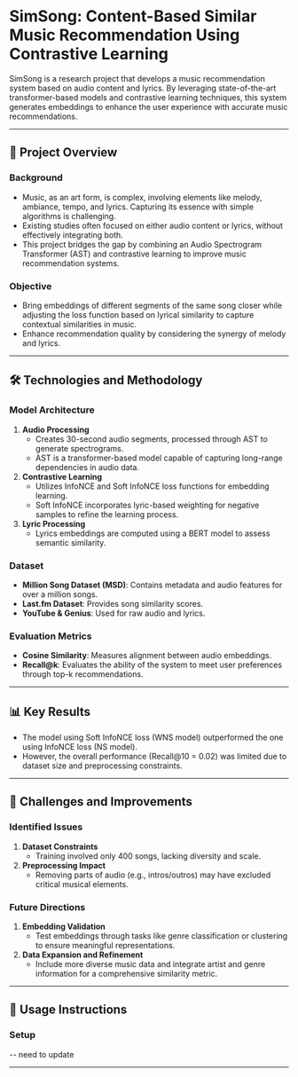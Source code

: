 
# SimSong: Content-Based Similar Music Recommendation Using Contrastive Learning  

SimSong is a research project that develops a music recommendation system based on audio content and lyrics. By leveraging state-of-the-art transformer-based models and contrastive learning techniques, this system generates embeddings to enhance the user experience with accurate music recommendations.  

---

## 📝 **Project Overview**  

### **Background**  
- Music, as an art form, is complex, involving elements like melody, ambiance, tempo, and lyrics. Capturing its essence with simple algorithms is challenging.  
- Existing studies often focused on either audio content or lyrics, without effectively integrating both.  
- This project bridges the gap by combining an Audio Spectrogram Transformer (AST) and contrastive learning to improve music recommendation systems.  

### **Objective**  
- Bring embeddings of different segments of the same song closer while adjusting the loss function based on lyrical similarity to capture contextual similarities in music.  
- Enhance recommendation quality by considering the synergy of melody and lyrics.  

---

## 🛠 **Technologies and Methodology**  

### **Model Architecture**  
1. **Audio Processing**  
   - Creates 30-second audio segments, processed through AST to generate spectrograms.  
   - AST is a transformer-based model capable of capturing long-range dependencies in audio data.  
2. **Contrastive Learning**  
   - Utilizes InfoNCE and Soft InfoNCE loss functions for embedding learning.  
   - Soft InfoNCE incorporates lyric-based weighting for negative samples to refine the learning process.  
3. **Lyric Processing**  
   - Lyrics embeddings are computed using a BERT model to assess semantic similarity.  

### **Dataset**  
- **Million Song Dataset (MSD)**: Contains metadata and audio features for over a million songs.  
- **Last.fm Dataset**: Provides song similarity scores.  
- **YouTube & Genius**: Used for raw audio and lyrics.  

### **Evaluation Metrics**  
- **Cosine Similarity**: Measures alignment between audio embeddings.  
- **Recall@k**: Evaluates the ability of the system to meet user preferences through top-k recommendations.  

---

## 📊 **Key Results**  

- The model using Soft InfoNCE loss (WNS model) outperformed the one using InfoNCE loss (NS model).  
- However, the overall performance (Recall@10 = 0.02) was limited due to dataset size and preprocessing constraints.  

---

## 📌 **Challenges and Improvements**  

### **Identified Issues**  
1. **Dataset Constraints**  
   - Training involved only 400 songs, lacking diversity and scale.  
2. **Preprocessing Impact**  
   - Removing parts of audio (e.g., intros/outros) may have excluded critical musical elements.  

### **Future Directions**  
1. **Embedding Validation**  
   - Test embeddings through tasks like genre classification or clustering to ensure meaningful representations.  
2. **Data Expansion and Refinement**  
   - Include more diverse music data and integrate artist and genre information for a comprehensive similarity metric.  

---

## 🚀 **Usage Instructions**  

### **Setup**  
-- need to update

---
